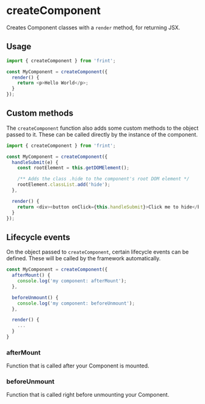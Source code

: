 # createComponent

Creates Component classes with a `render` method, for returning JSX.

## Usage

```js
import { createComponent } from 'frint';

const MyComponent = createComponent({
  render() {
    return <p>Hello World</p>;
  }
});
```

## Custom methods

The `createComponent` function also adds some custom methods to the object passed to it. These can be called directly
by the instance of the component.

```js
import { createComponent } from 'frint';

const MyComponent = createComponent({
  handleSubmit(e) {
    const rootElement = this.getDOMElement();

    /** Adds the class .hide to the component's root DOM element */
    rootElement.classList.add('hide');
  },

  render() {
    return <div><button onClick={this.handleSubmit}>Click me to hide</button></div>;
  }
});
```


## Lifecycle events

On the object passed to `createComponent`, certain lifecycle events can be defined. These will be called by the framework automatically.

```js
const MyComponent = createComponent({
  afterMount() {
    console.log('my component: afterMount');
  },

  beforeUnmount() {
    console.log('my component: beforeUnmount');
  },

  render() {
    ...
  }
}
```

### afterMount

Function that is called after your Component is mounted.

### beforeUnmount

Function that is called right before unmounting your Component.
